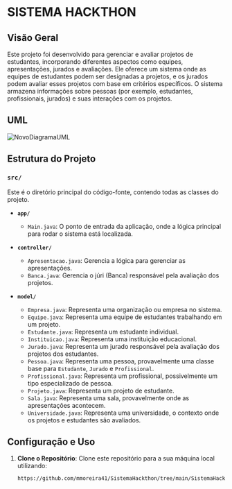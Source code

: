 # SISTEMA HACKTHON

## Visão Geral

Este projeto foi desenvolvido para gerenciar e avaliar projetos de estudantes, incorporando diferentes aspectos como equipes, apresentações, jurados e avaliações. Ele oferece um sistema onde as equipes de estudantes podem ser designadas a projetos, e os jurados podem avaliar esses projetos com base em critérios específicos. O sistema armazena informações sobre pessoas (por exemplo, estudantes, profissionais, jurados) e suas interações com os projetos.


## UML
![NovoDiagramaUML](https://github.com/user-attachments/assets/fcf45f90-b534-4e03-80b2-be5c3bb0859e)




## Estrutura do Projeto

### `src/`

Este é o diretório principal do código-fonte, contendo todas as classes do projeto.

- **`app/`**
  - `Main.java`: O ponto de entrada da aplicação, onde a lógica principal para rodar o sistema está localizada.

- **`controller/`**
  - `Apresentacao.java`: Gerencia a lógica para gerenciar as apresentações.
  - `Banca.java`: Gerencia o júri (Banca) responsável pela avaliação dos projetos.

- **`model/`**
  - `Empresa.java`: Representa uma organização ou empresa no sistema.
  - `Equipe.java`: Representa uma equipe de estudantes trabalhando em um projeto.
  - `Estudante.java`: Representa um estudante individual.
  - `Instituicao.java`: Representa uma instituição educacional.
  - `Jurado.java`: Representa um jurado responsável pela avaliação dos projetos dos estudantes.
  - `Pessoa.java`: Representa uma pessoa, provavelmente uma classe base para `Estudante`, `Jurado` e `Profissional`.
  - `Profissional.java`: Representa um profissional, possivelmente um tipo especializado de pessoa.
  - `Projeto.java`: Representa um projeto de estudante.
  - `Sala.java`: Representa uma sala, provavelmente onde as apresentações acontecem.
  - `Universidade.java`: Representa uma universidade, o contexto onde os projetos e estudantes são avaliados.

## Configuração e Uso

1. **Clone o Repositório**:
   Clone este repositório para a sua máquina local utilizando:
   ```bash
   https://github.com/mmoreira41/SistemaHackthon/tree/main/SistemaHackthon
